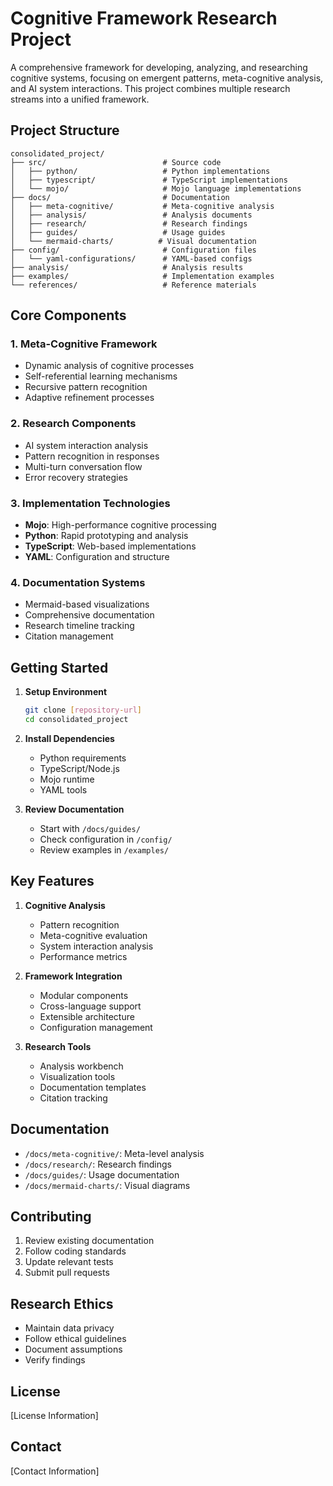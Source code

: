 # Cognitive Framework Research Project

A comprehensive framework for developing, analyzing, and researching cognitive systems, focusing on emergent patterns, meta-cognitive analysis, and AI system interactions. This project combines multiple research streams into a unified framework.

## Project Structure

```
consolidated_project/
├── src/                          # Source code
│   ├── python/                   # Python implementations
│   ├── typescript/               # TypeScript implementations
│   └── mojo/                     # Mojo language implementations
├── docs/                         # Documentation
│   ├── meta-cognitive/           # Meta-cognitive analysis
│   ├── analysis/                 # Analysis documents
│   ├── research/                 # Research findings
│   ├── guides/                   # Usage guides
│   └── mermaid-charts/          # Visual documentation
├── config/                       # Configuration files
│   └── yaml-configurations/      # YAML-based configs
├── analysis/                     # Analysis results
├── examples/                     # Implementation examples
└── references/                   # Reference materials

```

## Core Components

### 1. Meta-Cognitive Framework
- Dynamic analysis of cognitive processes
- Self-referential learning mechanisms
- Recursive pattern recognition
- Adaptive refinement processes

### 2. Research Components
- AI system interaction analysis
- Pattern recognition in responses
- Multi-turn conversation flow
- Error recovery strategies

### 3. Implementation Technologies
- **Mojo**: High-performance cognitive processing
- **Python**: Rapid prototyping and analysis
- **TypeScript**: Web-based implementations
- **YAML**: Configuration and structure

### 4. Documentation Systems
- Mermaid-based visualizations
- Comprehensive documentation
- Research timeline tracking
- Citation management

## Getting Started

1. **Setup Environment**
   ```bash
   git clone [repository-url]
   cd consolidated_project
   ```

2. **Install Dependencies**
   - Python requirements
   - TypeScript/Node.js
   - Mojo runtime
   - YAML tools

3. **Review Documentation**
   - Start with `/docs/guides/`
   - Check configuration in `/config/`
   - Review examples in `/examples/`

## Key Features

1. **Cognitive Analysis**
   - Pattern recognition
   - Meta-cognitive evaluation
   - System interaction analysis
   - Performance metrics

2. **Framework Integration**
   - Modular components
   - Cross-language support
   - Extensible architecture
   - Configuration management

3. **Research Tools**
   - Analysis workbench
   - Visualization tools
   - Documentation templates
   - Citation tracking

## Documentation

- `/docs/meta-cognitive/`: Meta-level analysis
- `/docs/research/`: Research findings
- `/docs/guides/`: Usage documentation
- `/docs/mermaid-charts/`: Visual diagrams

## Contributing

1. Review existing documentation
2. Follow coding standards
3. Update relevant tests
4. Submit pull requests

## Research Ethics

- Maintain data privacy
- Follow ethical guidelines
- Document assumptions
- Verify findings

## License

[License Information]

## Contact

[Contact Information]
